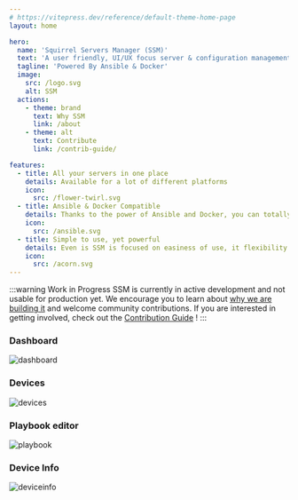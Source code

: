 ```yaml
---
# https://vitepress.dev/reference/default-theme-home-page
layout: home

hero:
  name: 'Squirrel Servers Manager (SSM)'
  text: 'A user friendly, UI/UX focus server & configuration management tool'
  tagline: 'Powered By Ansible & Docker'
  image:
    src: /logo.svg
    alt: SSM
  actions:
    - theme: brand
      text: Why SSM
      link: /about
    - theme: alt
      text: Contribute
      link: /contrib-guide/

features:
  - title: All your servers in one place
    details: Available for a lot of different platforms
    icon:
      src: /flower-twirl.svg
  - title: Ansible & Docker Compatible
    details: Thanks to the power of Ansible and Docker, you can totally manage your servers, services and configuration from SSM
    icon:
      src: /ansible.svg
  - title: Simple to use, yet powerful 
    details: Even is SSM is focused on easiness of use, it flexibility enables you to make powerful and complex setups
    icon:
      src: /acorn.svg
---
```


:::warning Work in Progress
SSM is currently in active development and not usable for production yet. We encourage you to learn about [why we are building it](/about.md) and welcome community contributions. If you are interested in getting involved, check out the [Contribution Guide](/contrib-guide/) !
:::

<style>
:root {
  --vp-home-hero-name-color: transparent;
  --vp-home-hero-name-background: -webkit-linear-gradient(90deg, #FF5D13, #F0DB4F);
}
</style>

### Dashboard
![dashboard](./dashboard.png)
### Devices
![devices](./devices.png)
### Playbook editor
![playbook](./playbook.png)
### Device Info
![deviceinfo](./device-info.png)
